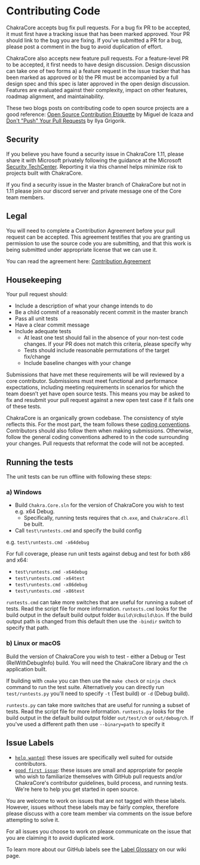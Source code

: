 # Contributing Code

ChakraCore accepts bug fix pull requests. For a bug fix PR to be accepted, it must first have a tracking issue that has been marked approved. Your PR should link to the bug you are fixing. If you've submitted a PR for a bug, please post a comment in the bug to avoid duplication of effort.

ChakraCore also accepts new feature pull requests. For a feature-level PR to be accepted, it first needs to have design discussion. Design discussion can take one of two forms a) a feature request in the issue tracker that has been marked as approved or b) the PR must be accompanied by a full design spec and this spec is later approved in the open design discussion. Features are evaluated against their complexity, impact on other features, roadmap alignment, and maintainability.

These two blogs posts on contributing code to open source projects are a good reference: [Open Source Contribution Etiquette](http://tirania.org/blog/archive/2010/Dec-31.html) by Miguel de Icaza and [Don't "Push" Your Pull Requests](https://www.igvita.com/2011/12/19/dont-push-your-pull-requests/) by Ilya Grigorik.

## Security

If you believe you have found a security issue in ChakraCore 1.11, please share it with Microsoft privately following the guidance at the Microsoft [Security TechCenter](https://technet.microsoft.com/en-us/security/ff852094). Reporting it via this channel helps minimize risk to projects built with ChakraCore.

If you find a security issue in the Master branch of ChakraCore but not in 1.11 please join our discord server and private message one of the Core team members.

## Legal

You will need to complete a Contribution Agreement before your pull request can be accepted. This agreement testifies that you are granting us permission to use the source code you are submitting, and that this work is being submitted under appropriate license that we can use it.

You can read the agreement here: [Contribution Agreement](ContributionAgreement.md)

## Housekeeping

Your pull request should:

* Include a description of what your change intends to do
* Be a child commit of a reasonably recent commit in the master branch
* Pass all unit tests
* Have a clear commit message
* Include adequate tests
  * At least one test should fail in the absence of your non-test code changes. If your PR does not match this criteria, please specify why
  * Tests should include reasonable permutations of the target fix/change
  * Include baseline changes with your change

Submissions that have met these requirements will be will reviewed by a core contributor. Submissions must meet functional and performance expectations, including meeting requirements in scenarios for which the team doesn’t yet have open source tests. This means you may be asked to fix and resubmit your pull request against a new open test case if it fails one of these tests.

ChakraCore is an organically grown codebase. The consistency of style reflects this. For the most part, the team follows these [coding conventions](https://github.com/chakra-core/ChakraCore/wiki/Coding-Convention). Contributors should also follow them when making submissions. Otherwise, follow the general coding conventions adhered to in the code surrounding your changes. Pull requests that reformat the code will not be accepted.

## Running the tests

The unit tests can be run offline with following these steps:

### a) Windows

* Build `Chakra.Core.sln` for the version of ChakraCore you wish to test e.g. x64 Debug.
  * Specifically, running tests requires that `ch.exe`, and `ChakraCore.dll` be built.
* Call `test\runtests.cmd` and specify the build config

e.g.  `test\runtests.cmd -x64debug`

For full coverage, please run unit tests against debug and test for both x86 and x64:
* `test\runtests.cmd -x64debug`
* `test\runtests.cmd -x64test`
* `test\runtests.cmd -x86debug`
* `test\runtests.cmd -x86test`

`runtests.cmd` can take more switches that are useful for running a subset of tests.  Read the script file for more information.
`runtests.cmd` looks for the build output in the default build output folder `Build\VcBuild\bin`. If the build output path is changed from this default then use the `-bindir` switch to specify that path.

### b) Linux or macOS

Build the version of ChakraCore you wish to test - either a Debug or Test (RelWithDebugInfo) build. You will need the ChakraCore library and the `ch` application built.

If building with `cmake` you can then use the `make check` or `ninja check` command to run the test suite.
Alternatively you can directly run `test/runtests.py` you'll need to specify `-t` (Test build) or `-d` (Debug build).

`runtests.py` can take more switches that are useful for running a subset of tests.  Read the script file for more information.
`runtests.py` looks for the build output in the default build output folder `out/test/ch` or `out/debug/ch`. If you've used a different path then use `--binary=path` to specify it

## Issue Labels

 - [`help wanted`](https://github.com/chakra-core/ChakraCore/labels/help%20wanted): these issues are specifically well suited for outside contributors.
 - [`good first issue`](https://github.com/chakra-core/ChakraCore/labels/good%20first%20issue): these issues are small and appropriate for people who wish to familiarize themselves with GitHub pull requests and/or ChakraCore's contributor guidelines, build process, and running tests.  We're here to help you get started in open source.

You are welcome to work on issues that are not tagged with these labels. However, issues without these labels may be fairly complex, therefore please discuss with a core team member via comments on the issue before attempting to solve it.

For all issues you choose to work on please communicate on the issue that you are claiming it to avoid duplicated work.

To learn more about our GitHub labels see the [Label Glossary](https://github.com/Microsoft/ChakraCore/wiki/Label-Glossary) on our wiki page.
